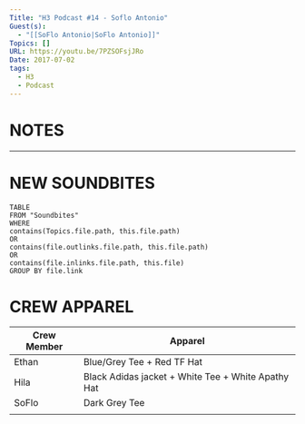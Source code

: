 ```yaml
---
Title: "H3 Podcast #14 - Soflo Antonio"
Guest(s):
  - "[[SoFlo Antonio|SoFlo Antonio]]"
Topics: []
URL: https://youtu.be/7PZSOFsjJRo
Date: 2017-07-02
tags:
  - H3
  - Podcast
---
```

# NOTES


___
# NEW SOUNDBITES
``` dataview
TABLE
FROM "Soundbites"
WHERE 
contains(Topics.file.path, this.file.path) 
OR 
contains(file.outlinks.file.path, this.file.path)
OR
contains(file.inlinks.file.path, this.file)
GROUP BY file.link
```

# CREW APPAREL
| Crew Member | Apparel                                            |
| ----------- | -------------------------------------------------- |
| Ethan       | Blue/Grey Tee + Red TF Hat                         |
| Hila        | Black Adidas jacket + White Tee + White Apathy Hat |
| SoFlo       | Dark Grey Tee                                      |
|             |                                                    |

